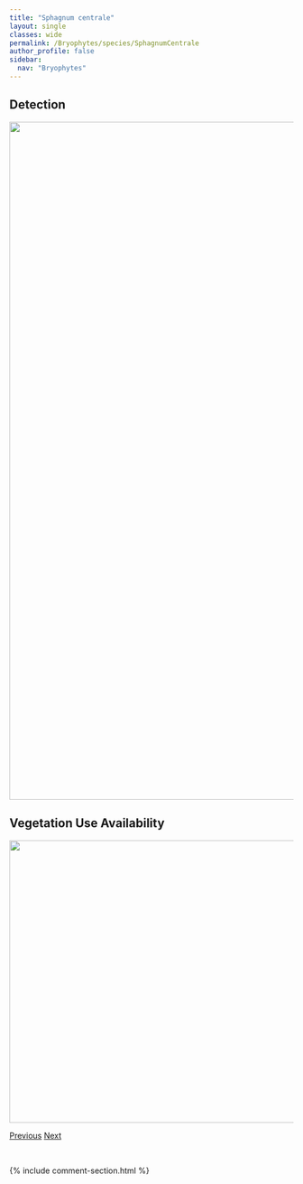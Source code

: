 ```yaml
---
title: "Sphagnum centrale"
layout: single
classes: wide
permalink: /Bryophytes/species/SphagnumCentrale
author_profile: false
sidebar:
  nav: "Bryophytes"
---
```


<h2>Detection</h2>

<a href="https://drive.google.com/uc?export=view&id=11Z0qo5v4Oq9E3y3f2Us8S1h9Y584n8J4">
<img src="https://drive.google.com/uc?export=view&id=11Z0qo5v4Oq9E3y3f2Us8S1h9Y584n8J4" height = "1200" width = "800">
</a>


<h2>Vegetation Use Availability</h2>

<a href="https://drive.google.com/uc?export=view&id=1NqKzUua-v-K5CElaFtulV5VA9fj6ciyb">
<img src="https://drive.google.com/uc?export=view&id=1NqKzUua-v-K5CElaFtulV5VA9fj6ciyb" height = "500" width = "1000">
</a>


<a href="/DevelopmentWebsite/Bryophytes/species/SphagnumCapillifolium" class="pagination--pager" title="Sphagnum capillifolium">Previous</a> <a href="/DevelopmentWebsite/Bryophytes/species/SphagnumCompactum" class="pagination--pager" title="Sphagnum compactum">Next</a>

<p>&nbsp;</p>

{% include comment-section.html %}
